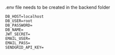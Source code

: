.env file needs to be created in the backend folder
```
DB_HOST=localhost
DB_USER=root
DB_PASSWORD=
DB_NAME=
JWT_SECRET=
EMAIL_USER=
EMAIL_PASS=
SENDGRID_API_KEY=
```
